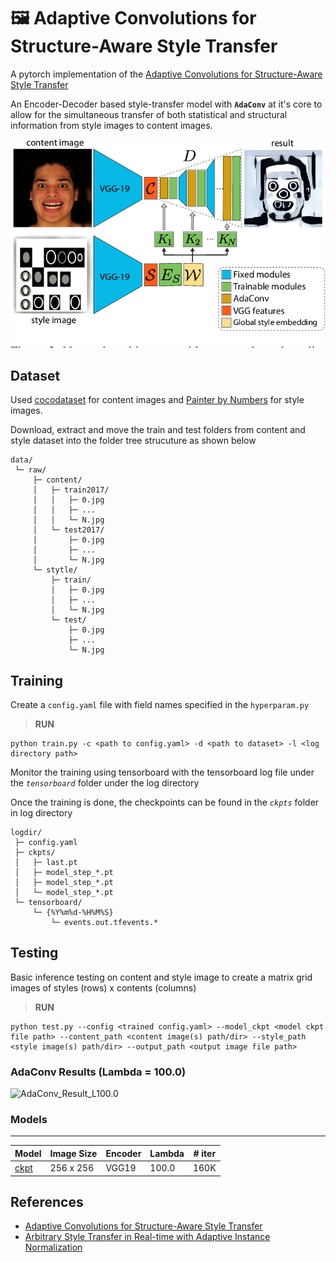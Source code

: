 #  🖼️ Adaptive Convolutions for Structure-Aware Style Transfer

A pytorch implementation of the [Adaptive Convolutions for Structure-Aware Style Transfer](https://studios.disneyresearch.com/app/uploads/2021/04/Adaptive-Convolutions-for-Structure-Aware-Style-Transfer.pdf)

An Encoder-Decoder based style-transfer model with **`AdaConv`** at it's core to allow for the simultaneous transfer of both statistical and structural information from style images to content images.

<p align="center">
   <img src="docs/images/AdaConv.png" alt="AdaConv architecture"/>
</p>

## Dataset

Used [cocodataset](https://cocodataset.org/#download) for content images and [Painter by Numbers](https://www.kaggle.com/competitions/painter-by-numbers/data) for style images.

Download, extract and move the train and test folders from content and style dataset into the folder tree strucuture as shown below 

	data/
	 └─ raw/
         ├─ content/
         │   ├─ train2017/
         │   │   ├─ 0.jpg
         │   │   ├─ ...
         │   │   └─ N.jpg
         │   └─ test2017/
         │       ├─ 0.jpg
         │       ├─ ...
         │       └─ N.jpg
         └─ stytle/
             ├─ train/
             │   ├─ 0.jpg
             │   ├─ ...
             │   └─ N.jpg
             └─ test/
                 ├─ 0.jpg
                 ├─ ...
                 └─ N.jpg

## Training

Create a `config.yaml` file with field names specified in the `hyperparam.py`

> **RUN**

	python train.py -c <path to config.yaml> -d <path to dataset> -l <log directory path>

Monitor the training using tensorboard with the tensorboard log file under the *`tensorboard`* folder under the log directory 

Once the training is done, the checkpoints can be found in the *`ckpts`* folder in log directory

    logdir/
     ├─ config.yaml
     ├─ ckpts/
     │	 ├─ last.pt
     │	 ├─ model_step_*.pt
     │	 ├─ model_step_*.pt
     │	 └─ model_step_*.pt
     └─ tensorboard/
         └─ {%Y%m%d-%H%M%S}
     	     └─ events.out.tfevents.*

## Testing

Basic inference testing on content and style image to create a matrix grid images of styles (rows) x contents (columns)

> **RUN**

	python test.py --config <trained config.yaml> --model_ckpt <model ckpt file path> --content_path <content image(s) path/dir> --style_path <style image(s) path/dir> --output_path <output image file path>

### AdaConv Results (Lambda = 100.0)

![AdaConv_Result_L100.0](docs/images/Lambda100_ckpt_160K.png)

### Models
---


| Model | Image Size | Encoder | Lambda | # iter |
| --- | --- | --- | --- | --- |
| [ckpt](https://drive.google.com/file/d/1_oScLqB5ANNgvimowsHLhX5yFHUEGw-R/view?usp=sharing) | 256 x 256 | VGG19 |  100.0 | 160K |


## References

- [Adaptive Convolutions for Structure-Aware Style Transfer](https://openaccess.thecvf.com/content/CVPR2021/papers/Chandran_Adaptive_Convolutions_for_Structure-Aware_Style_Transfer_CVPR_2021_paper.pdf)
- [Arbitrary Style Transfer in Real-time with Adaptive Instance Normalization](https://arxiv.org/pdf/1703.06868)
